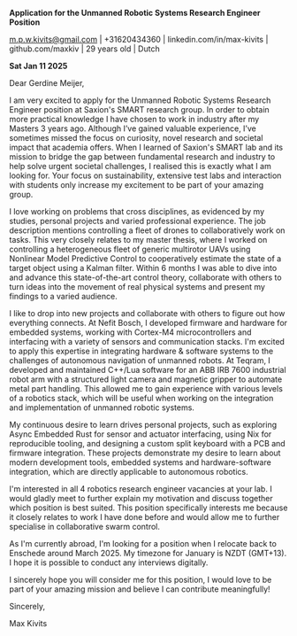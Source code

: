 **Application for the Unmanned Robotic Systems Research Engineer Position**

m.p.w.kivits@gmail.com | +31620434360 | linkedin.com/in/max-kivits |
github.com/maxkiv | 29 years old | Dutch

**Sat Jan 11 2025**

Dear Gerdine Meijer,

I am very excited to apply for the Unmanned Robotic Systems Research Engineer
position at Saxion's SMART research group. 
In order to obtain more practical knowledge I have chosen to work in industry
after my Masters 3 years ago. 
Although I’ve gained valuable experience, I’ve sometimes missed the focus on
curiosity, novel research and societal impact that academia offers.
When I learned of Saxion's SMART lab and its mission to bridge the gap between
fundamental research and industry to help solve urgent societal challenges, I
realised this is exactly what I am looking for.
Your focus on sustainability, extensive test labs and interaction with students
only increase my excitement to be part of your amazing group.



I love working on problems that cross disciplines, as evidenced by my studies,
personal projects and varied professional experience. 
The job description mentions controlling a fleet of drones to collaboratively work
on tasks. This very closely relates to my master thesis, where I worked on
controlling a heterogeneous fleet of generic multirotor UAVs using Nonlinear
Model Predictive Control to cooperatively estimate the state of a target object
using a Kalman filter.
Within 6 months I was able to dive into and advance this state-of-the-art
control theory, collaborate with others to turn ideas into the movement of real
physical systems and present my findings to a varied audience. 



I like to drop into new projects and collaborate with others to figure out
how everything connects.
At Nefit Bosch, I developed firmware and hardware for embedded systems, working
with Cortex-M4 microcontrollers and interfacing with a variety of sensors and
communication stacks. I'm excited to apply this expertise in integrating
hardware & software systems to the challenges of autonomous navigation of
unmanned robots.
At Teqram, I developed and maintained C++/Lua software for an ABB IRB 7600 industrial
robot arm with a structured light camera and magnetic gripper to automate metal
part handling. This allowed me to gain experience with various levels of a
robotics stack, which will be useful when working on the integration and
implementation of unmanned robotic systems.


My continuous desire to learn drives personal projects, such as exploring Async
Embedded Rust for sensor and actuator interfacing, using Nix for reproducible
tooling, and designing a custom split keyboard with a PCB and firmware
integration. These projects demonstrate my desire to learn about modern
development tools, embedded systems and hardware-software integration, which are
directly applicable to autonomous robotics.


I'm interested in all 4 robotics research engineer vacancies at your lab. 
I would gladly meet to further explain my motivation and discuss together which
position is best suited. 
This position specifically interests me because it closely relates to work I have done
before and would allow me to further specialise in collaborative swarm control.


As I'm currently abroad, I'm looking for a position
when I relocate back to Enschede around March 2025. My timezone for January is
NZDT (GMT+13). I hope it is possible to conduct any interviews digitally.

I sincerely hope you will consider me for this position, I would love to be part
of your amazing mission and believe I can contribute meaningfully!



Sincerely,

Max Kivits

